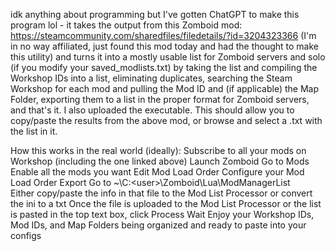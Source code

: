 idk anything about programming but I've gotten ChatGPT to make this program lol - it takes the output from this Zomboid mod: 
https://steamcommunity.com/sharedfiles/filedetails/?id=3204323366 (I'm in no way affiliated, just found this mod today and had the thought to make this utility)
and turns it into a mostly usable list for Zomboid servers and 
solo (if you modify your saved_modlists.txt) by taking the list and compiling the Workshop IDs into a list, eliminating duplicates, 
searching the Steam Workshop for each mod and pulling the Mod ID and (if applicable) the Map Folder, 
exporting them to a list in the proper format for Zomboid servers, and that's it.  I also uploaded the executable.
This should allow you to copy/paste the results from the above mod, or browse and select a .txt with the list in it.  

How this works in the real world (ideally):
Subscribe to all your mods on Workshop (including the one linked above)
Launch Zomboid
Go to Mods
Enable all the mods you want
Edit Mod Load Order
Configure your Mod Load Order
Export
Go to ~\\C:\<user>\Zomboid\Lua\ModManagerList\
Either copy/paste the info in that file to the Mod List Processor or convert the ini to a txt
Once the file is uploaded to the Mod List Processor or the list is pasted in the top text box, click Process
Wait
Enjoy your Workshop IDs, Mod IDs, and Map Folders being organized and ready to paste into your configs
